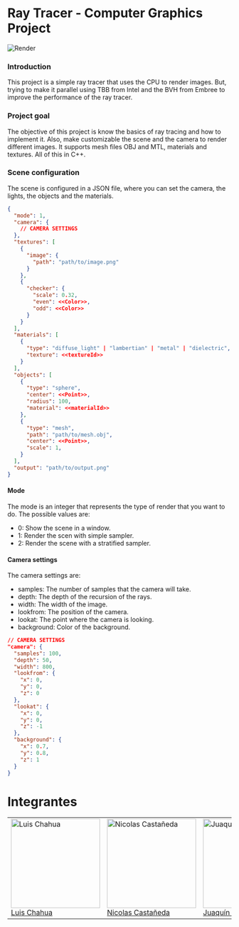  # Ray Tracer - Computer Graphics Project
  ![Render](./images/venus.png)
### Introduction
This project is a simple ray tracer that uses the CPU to render images. But, trying to make it parallel using TBB from Intel and the BVH from Embree to improve the performance of the ray tracer.

### Project goal
The objective of this project is know the basics of ray tracing and how to implement it. Also, make customizable the scene and the camera to render different images. It supports mesh files OBJ and MTL, materials and textures.
All of this in C++.

### Scene configuration
The scene is configured in a JSON file, where you can set the camera, the lights, the objects and the materials.

```json
{
  "mode": 1,
  "camera": {
    // CAMERA SETTINGS
  },
  "textures": [
    {
      "image": {
        "path": "path/to/image.png"
      }
    },
    {
      "checker": {
        "scale": 0.32,
        "even": <<Color>>,
        "odd": <<Color>>
      }
    }
  ],
  "materials": [
    {
      "type": "diffuse_light" | "lambertian" | "metal" | "dielectric",
      "texture": <<textureId>>
    }
  ],
  "objects": [
    {
      "type": "sphere",
      "center": <<Point>>,
      "radius": 100,
      "material": <<materialId>>
    },
    {
      "type": "mesh",
      "path": "path/to/mesh.obj",
      "center": <<Point>>,
      "scale": 1,
    }
  ],
  "output": "path/to/output.png"
}
```

#### Mode
The mode is an integer that represents the type of render that you want to do. The possible values are:
- 0: Show the scene in a window.
- 1: Render the scen with simple sampler.
- 2: Render the scene with a stratified sampler.

#### Camera settings
The camera settings are:
- samples: The number of samples that the camera will take.
- depth: The depth of the recursion of the rays.
- width: The width of the image.
- lookfrom: The position of the camera.
- lookat: The point where the camera is looking.
- background: Color of the background.
```json
// CAMERA SETTINGS
"camera": {
  "samples": 100,
  "depth": 50,
  "width": 800,
  "lookfrom": {
    "x": 0,
    "y": 0,
    "z": 0
  },
  "lookat": {
    "x": 0,
    "y": 0,
    "z": -1
  },
  "background": {
    "x": 0.7,
    "y": 0.8,
    "z": 1
  }
}
```

# Integrantes
<table>
 <tr>
   <td>
     <img src="https://avatars.githubusercontent.com/u/153758498?v=4" alt="Luis Chahua" width="200"/>
     <br/>
     <a href="https://github.com/Lchahuas">Luis Chahua</a>
   </td>
   <td>
     <img src="https://avatars.githubusercontent.com/u/102196795?v=4" alt="Nicolas Castañeda" width="200"/>
     <br/>
     <a href="https://github.com/nicolas-castaneda">Nicolas Castañeda</a>
   </td>
   <td>
     <img src="https://avatars.githubusercontent.com/u/83974317?v=4" alt="Juaquín Remon" width="200"/>
     <br/>
     <a href="https://github.com/juaquin456">Juaquín Remon</a>
    <td>
     <img src="https://avatars.githubusercontent.com/u/88595171?v=4" alt="Dimael Rivas" width="200"/>
     <br/>
     <a href="https://github.com/artrivas">Dimael Rivas</a>
   </td>
 </tr>
</table>


